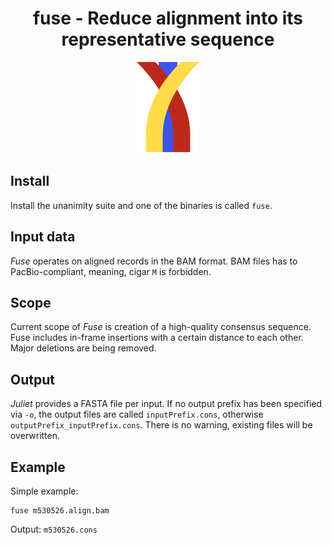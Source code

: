 <h1 align="center">
    fuse - Reduce alignment into its representative sequence
</h1>

<p align="center">
  <img src="img/fuse.png" alt="Logo of Fuse" width="100px"/>
</p>

## Install
Install the unanimity suite and one of the binaries is called `fuse`.

## Input data
*Fuse* operates on aligned records in the BAM format.
BAM files has to PacBio-compliant, meaning, cigar `M` is forbidden.

## Scope
Current scope of *Fuse* is creation of a high-quality consensus sequence.
Fuse includes in-frame insertions with a certain distance to each other.
Major deletions are being removed.

## Output
*Juliet* provides a FASTA file per input. If no output prefix has been specified
via `-o`, the output files are called `inputPrefix.cons`, otherwise
`outputPrefix_inputPrefix.cons`. There is no warning, existing files will be
overwritten.

## Example
Simple example:
```
fuse m530526.align.bam
```

Output: `m530526.cons`
